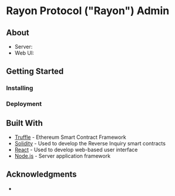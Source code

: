 # Rayon Protocol ("Rayon") Admin

## About
 - Server: 
 - Web UI: 
 
## Getting Started

### Installing

### Deployment


## Built With
* [Truffle](https://truffleframework.com/) - Ethereum Smart Contract Framework
* [Solidity](https://github.com/ethereum/solidity) - Used to develop the Reverse Inquiry smart contracts
* [React](https://reactjs.org/) - Used to develop web-based user interface
* [Node.js](https://nodejs.org/en/) - Server application framework


## Acknowledgments
* 
